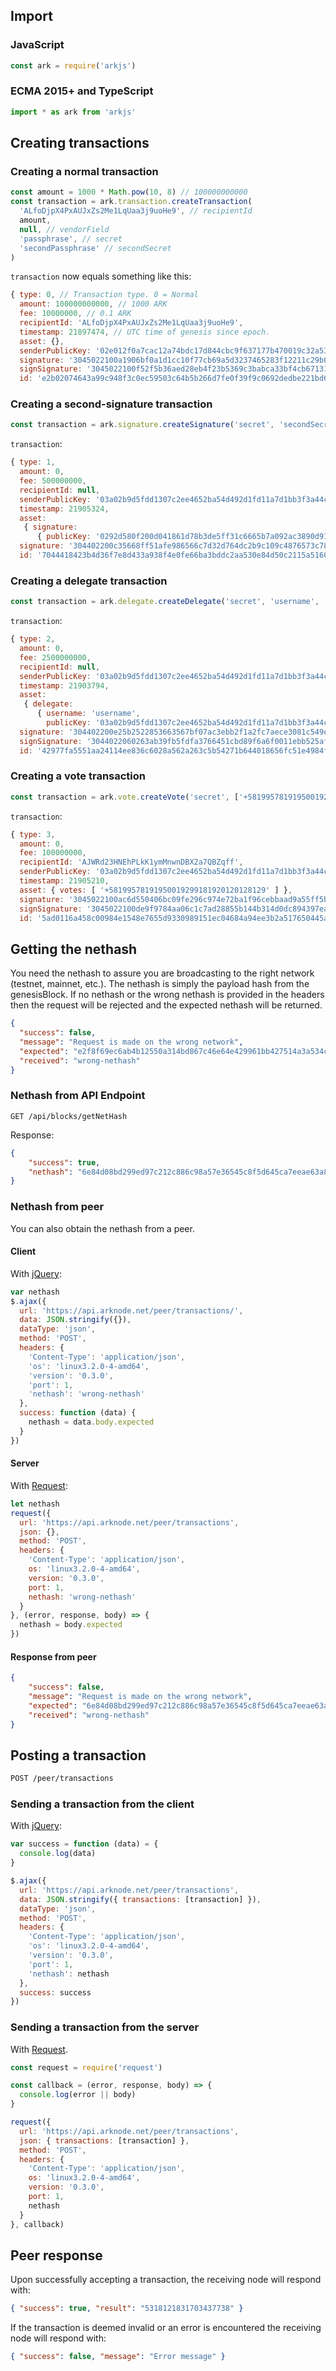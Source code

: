 ## Import

### JavaScript

```js
const ark = require('arkjs')
```

### ECMA 2015+ and TypeScript

```js
import * as ark from 'arkjs'
```

## Creating transactions

### Creating a normal transaction

```js
const amount = 1000 * Math.pow(10, 8) // 100000000000
const transaction = ark.transaction.createTransaction(
  'ALfoDjpX4PxAUJxZs2Me1LqUaa3j9uoHe9', // recipientId
  amount,
  null, // vendorField
  'passphrase', // secret
  'secondPassphrase' // secondSecret
)
```

`transaction` now equals something like this:

```js
{ type: 0, // Transaction type. 0 = Normal
  amount: 100000000000, // 1000 ARK
  fee: 10000000, // 0.1 ARK
  recipientId: 'ALfoDjpX4PxAUJxZs2Me1LqUaa3j9uoHe9',
  timestamp: 21897474, // UTC time of genesis since epoch.
  asset: {},
  senderPublicKey: '02e012f0a7cac12a74bdc17d844cbc9f637177b470019c32a53cef94c7a56e2ea9',
  signature: '3045022100a1906bf0a1d1cc10f77cb69a5d3237465283f12211c29b0d5c46cb38f0051fca022063148f376a73927a53e2d641f230a3e7c228b05e369ce0ce5018ddbca86127db',
  signSignature: '3045022100f52f5b36aed28eb4f23b5369c3babca33bf4cb67131be90ecd35e94c54766c8e02207a434bc269f6257eb86ebf1e9467739ee260d73c464c5fe9f45292e3443c6241',
  id: 'e2b02074643a99c948f3c0ec59503c64b5b266d7fe0f39f9c0692dedbe221bd6' }
```

### Creating a second-signature transaction

```js
const transaction = ark.signature.createSignature('secret', 'secondSecret')
```

`transaction`:

```js
{ type: 1,
  amount: 0,
  fee: 500000000,
  recipientId: null,
  senderPublicKey: '03a02b9d5fdd1307c2ee4652ba54d492d1fd11a7d1bb3f3a44c4a05e79f19de933',
  timestamp: 21905324,
  asset:
   { signature:
      { publicKey: '0292d580f200d041861d78b3de5ff31c6665b7a092ac3890d9132593beb9aa8513' } },
  signature: '304402200c35668ff51afe986566c7d32d764dc2b9c109c4876573c780a460c8071fb23f02204f0a3ee1647a29ae3f2ffee071e65ac31f3c4ae1e80fd5bfcf7a1dab6dce829f',
  id: '7044418423b4d36f7e8d433a938f4e0fe66ba3bddc2aa530e84d50c2115a5160' }
```

### Creating a delegate transaction

```js
const transaction = ark.delegate.createDelegate('secret', 'username', 'secondSecret')
```

`transaction`:

```js
{ type: 2,
  amount: 0,
  fee: 2500000000,
  recipientId: null,
  senderPublicKey: '03a02b9d5fdd1307c2ee4652ba54d492d1fd11a7d1bb3f3a44c4a05e79f19de933',
  timestamp: 21903794,
  asset:
   { delegate:
      { username: 'username',
        publicKey: '03a02b9d5fdd1307c2ee4652ba54d492d1fd11a7d1bb3f3a44c4a05e79f19de933' } },
  signature: '304402200e25b2522853663567bf07ac3ebb2f1a2fc7aece3081c549e99437b313a0033d02207bb0c0300ad41ee86ca6990a04b9c0db0daa338332ccf4fb00e7d9c8f51bcdd0',
  signSignature: '3044022060263ab39fb5fdfa3766451cbd89f6a6f0011ebb525af250e2898a47ff1ccdf3022070af78f5c04157daf17d25d0fb304b2200477e603ccb731f25293d107a56ae4b',
  id: '42977fa5551aa24114ee836c6028a562a263c5b54271b644018656fc51e4984f' }
```

### Creating a vote transaction

```js
const transaction = ark.vote.createVote('secret', ['+58199578191950019299181920120128129'], 'secondSecret')
```

`transaction`:

```js
{ type: 3,
  amount: 0,
  fee: 100000000,
  recipientId: 'AJWRd23HNEhPLkK1ymMnwnDBX2a7QBZqff',
  senderPublicKey: '03a02b9d5fdd1307c2ee4652ba54d492d1fd11a7d1bb3f3a44c4a05e79f19de933',
  timestamp: 21905210,
  asset: { votes: [ '+58199578191950019299181920120128129' ] },
  signature: '3045022100ac6d550406bc09fe296c974e72ba1f96cebbaad9a55ff5bcf426c5dc49a4610f02207f2ada1f4c52c2471da4a96df7203dd1a4ee09b9ab5d4167df0800adb6b8b268',
  signSignature: '3045022100de9f9784aa06c1c7ad28855b144b314d0dc894397eaf8540f8fa1b2fe1f5b59002202a39df5f59637c5eddf7443e0690726cb09c1e1f8654f062f57b9bde39e8def1',
  id: '5ad0116a458c00984e1548e7655d9330989151ec04684a94ee3b2a517650445a' }
```

## Getting the nethash

You need the nethash to assure you are broadcasting to the right network (testnet, mainnet, etc.). The nethash is simply the payload hash from the genesisBlock. If no nethash or the wrong nethash is provided in the headers then the request will be rejected and the expected nethash will be returned.

```json
{
  "success": false,
  "message": "Request is made on the wrong network",
  "expected": "e2f8f69ec6ab4b12550a314bd867c46e64e429961bb427514a3a534c602ff467",
  "received": "wrong-nethash"
}
```

### Nethash from API Endpoint

```http
GET /api/blocks/getNetHash
```

Response:

```json
{
    "success": true,
    "nethash": "6e84d08bd299ed97c212c886c98a57e36545c8f5d645ca7eeae63a8bd62d8988"
}
```

### Nethash from peer

You can also obtain the nethash from a peer.

#### Client

With [jQuery](https://jquery.com/):

```js
var nethash
$.ajax({
  url: 'https://api.arknode.net/peer/transactions/',
  data: JSON.stringify({}),
  dataType: 'json',
  method: 'POST',
  headers: {
    'Content-Type': 'application/json',
    'os': 'linux3.2.0-4-amd64',
    'version': '0.3.0',
    'port': 1,
    'nethash': 'wrong-nethash'
  },
  success: function (data) {
    nethash = data.body.expected
  }
})
```

#### Server

With [Request](https://github.com/request/request):

```js
let nethash
request({
  url: 'https://api.arknode.net/peer/transactions',
  json: {},
  method: 'POST',
  headers: {
    'Content-Type': 'application/json',
    os: 'linux3.2.0-4-amd64',
    version: '0.3.0',
    port: 1,
    nethash: 'wrong-nethash'
  }
}, (error, response, body) => {
  nethash = body.expected
})
```

#### Response from peer

```json
{
    "success": false,
    "message": "Request is made on the wrong network",
    "expected": "6e84d08bd299ed97c212c886c98a57e36545c8f5d645ca7eeae63a8bd62d8988",
    "received": "wrong-nethash"
}
```

## Posting a transaction

```html
POST /peer/transactions
```

### Sending a transaction from the client

With [jQuery](https://jquery.com):

```js
var success = function (data) = {
  console.log(data)
}

$.ajax({
  url: 'https://api.arknode.net/peer/transactions',
  data: JSON.stringify({ transactions: [transaction] }),
  dataType: 'json',
  method: 'POST',
  headers: {
    'Content-Type': 'application/json',
    'os': 'linux3.2.0-4-amd64',
    'version': '0.3.0',
    'port': 1,
    'nethash': nethash
  },
  success: success
})
```

### Sending a transaction from the server

With [Request](https://github.com/request/request).

```js
const request = require('request')

const callback = (error, response, body) => {
  console.log(error || body)
}

request({
  url: 'https://api.arknode.net/peer/transactions',
  json: { transactions: [transaction] },
  method: 'POST',
  headers: {
    'Content-Type': 'application/json',
    os: 'linux3.2.0-4-amd64',
    version: '0.3.0',
    port: 1,
    nethash
  }
}, callback)
```

## Peer response

Upon successfully accepting a transaction, the receiving node will respond with:

```json
{ "success": true, "result": "5318121831703437738" }
```

If the transaction is deemed invalid or an error is encountered the receiving node will respond with:

```json
{ "success": false, "message": "Error message" }
```
